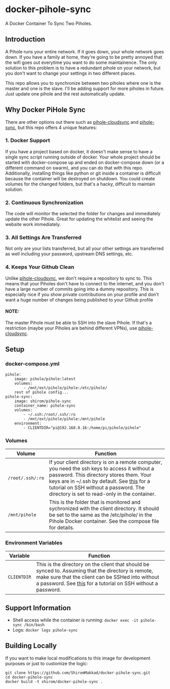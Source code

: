 # docker-pihole-sync
A Docker Container To Sync Two Piholes. 

## Introduction
A Pihole runs your entire network. If it goes down, your whole network goes down. If you have a family at home, they're going to be pretty annoyed that the wifi goes out everytime you want to do some maintainence. The only solution to this problem is to have a redundant pihole on your network, but you don't want to change your settings in two different places.

This repo allows you to synchronize between two piholes where one is the master and one is the slave. I'll be adding support for more piholes in future. Just update one pihole and the rest automatically update.

## Why Docker PiHole Sync

There are other options out there such as [pihole-cloudsync](https://github.com/stevejenkins/pihole-cloudsync) and [pihole-sync](https://github.com/simonwhitaker/pihole-sync), but this repo offers 4 unique features:

### 1. Docker Support
If you have a project based on docker, it doesn't make sense to have a single sync script running outside of docker. Your whole project should be started with docker-compose up and ended on docker-compose down (or a different command on swarm), and you can do that with this repo. Additionally, installing things like python or git inside a container is difficult because the container will be destroyed on shutdown. You could create volumes for the changed folders, but that's a hacky, difficult to maintain solution.  
### 2. Continuous Synchronization
The code will monitor the selected the folder for changes and immediately update the other Pihole. Great for updating the whitelist and seeing the website work immediately.
### 3. All Settings Are Transferred
Not only are your lists transferred, but all your other settings are transferred as well including your password, upstream DNS settings, etc.
### 4. Keeps Your Github Clean
Unlike [pihole-cloudsync](https://github.com/stevejenkins/pihole-cloudsync), we don't require a repository to sync to. This means that your Piholes don't have to connect to the internet, and you don't have a large number of commits going into a dummy repository. This is especially nice if you show private contributions on your profile and don't want a huge number of changes being published to your Github profile

#### NOTE: 
The master Pihole must be able to SSH into the slave Pihole. If that's a restriction (maybe your Piholes are behind different VPNs), use [pihole-cloudsync](https://github.com/stevejenkins/pihole-cloudsync). 

## Setup
### docker-compose.yml
```
pihole:
    image: pihole/pihole:latest
    volumes:
        - /mnt/ext/pihole/pihole:/etc/pihole/
    rest of pihole config...
pihole-sync:
    image: shirom/pihole-sync
    container_name: pihole-sync
    volumes:
        - ~/.ssh:/root/.ssh/:ro
        - /mnt/ext/pihole/pihole:/mnt/pihole
    environment:
        - CLIENTDIR="pi@192.168.0.16:/home/pi/pihole/pihole"
```
### Volumes
Volume | Function 
--- | -------- 
`/root/.ssh/:ro` | If your client directory is on a remote computer, you need the ssh keys to access it without a password. This directory stores them. Your keys are in ~/.ssh by default. See [this](https://www.tecmint.com/ssh-passwordless-login-using-ssh-keygen-in-5-easy-steps/) for a tutorial on SSH without a password. The directory is set to read-only in the container.
`/mnt/pihole` | This is the folder that is monitored and sychronized with the client directory. It should be set to the same as the /etc/pihole/ in the Pihole Docker container. See the compose file for details. 
### Environment Variables
Variable | Function
--- | --------
`CLIENTDIR` | This is the directory on the client that should be synced to. Assuming that the directory is remote, make sure that the client can be SSHed into without a password. See [this](https://www.tecmint.com/ssh-passwordless-login-using-ssh-keygen-in-5-easy-steps/) for a tutorial on SSH without a password. 

## Support Information
- Shell access while the container is running: `docker exec -it pihole-sync /bin/bash`
- Logs: `docker logs pihole-sync`

## Building Locally
If you want to make local modifications to this image for development purposes or just to customize the logic:
```
git clone https://github.com/ShiromMakkad/docker-pihole-sync.git
cd docker-pihole-sync
docker build -t shirom/docker-pihole-sync .
```
